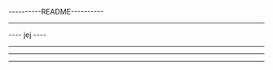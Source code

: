 ----------README----------
----                  ----
----      jej         ----
----                  ----
----                  ----
--------------------------



